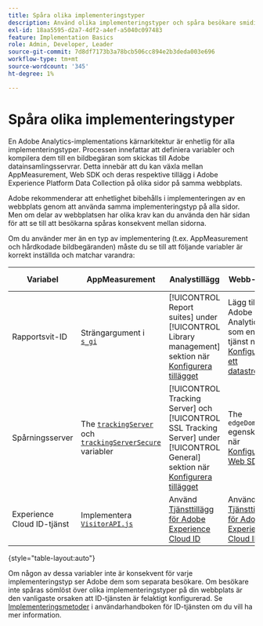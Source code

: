 ```yaml
---
title: Spåra olika implementeringstyper
description: Använd olika implementeringstyper och spåra besökare smidigt mellan dem.
exl-id: 18aa5595-d2a7-4df2-a4ef-a5040c097483
feature: Implementation Basics
role: Admin, Developer, Leader
source-git-commit: 7d8df7173b3a78bcb506cc894e2b3deda003e696
workflow-type: tm+mt
source-wordcount: '345'
ht-degree: 1%

---
```


# Spåra olika implementeringstyper

En Adobe Analytics-implementations kärnarkitektur är enhetlig för alla implementeringstyper. Processen innefattar att definiera variabler och kompilera dem till en bildbegäran som skickas till Adobe datainsamlingsservrar. Detta innebär att du kan växla mellan AppMeasurement, Web SDK och deras respektive tillägg i Adobe Experience Platform Data Collection på olika sidor på samma webbplats.

Adobe rekommenderar att enhetlighet bibehålls i implementeringen av en webbplats genom att använda samma implementeringstyp på alla sidor. Men om delar av webbplatsen har olika krav kan du använda den här sidan för att se till att besökarna spåras konsekvent mellan sidorna.

Om du använder mer än en typ av implementering (t.ex. AppMeasurement och hårdkodade bildbegäranden) måste du se till att följande variabler är korrekt inställda och matchar varandra:

| Variabel | AppMeasurement | Analystillägg | Webb-SDK | Web SDK-tillägg | Hårdkodad bildbegäran |
| --- | --- | --- | --- | --- | --- |
| Rapportsvit-ID | Strängargument i [`s_gi`](../vars/functions/s-gi.md) | [!UICONTROL Report suites] under [!UICONTROL Library management] sektion när [Konfigurera tillägget](https://experienceleague.adobe.com/docs/experience-platform/tags/extensions/client/analytics/overview.html) | Lägg till Adobe Analytics som en tjänst när [Konfigurera ett datastream](https://experienceleague.adobe.com/docs/experience-platform/edge/datastreams/configure.html) | Lägg till Adobe Analytics som en tjänst när [Konfigurera ett datastream](https://experienceleague.adobe.com/docs/experience-platform/edge/datastreams/configure.html) | Del av URL:en `pathname` (efter `/b/ss/`) |
| Spårningsserver | The [`trackingServer`](../vars/config-vars/trackingserver.md) och [`trackingServerSecure`](../vars/config-vars/trackingserversecure.md) variabler | [!UICONTROL Tracking Server] och [!UICONTROL SSL Tracking Server] under [!UICONTROL General] sektion när [Konfigurera tillägget](https://experienceleague.adobe.com/docs/experience-platform/tags/extensions/client/analytics/overview.html) | The `edgeDomain` egenskap när [Konfigurera Web SDK](https://experienceleague.adobe.com/docs/experience-platform/edge/fundamentals/configuring-the-sdk.html) | The [!UICONTROL Edge Domain] när [Konfigurera tillägget](https://experienceleague.adobe.com/docs/experience-platform/edge/extension/web-sdk-extension-configuration.html) | The `hostname` URL för bildbegäran |
| Experience Cloud ID-tjänst | Implementera [`VisitorAPI.js`](https://experienceleague.adobe.com/docs/id-service/using/implementation/setup-analytics.html) | Använd [Tjänsttillägg för Adobe Experience Cloud ID](https://experienceleague.adobe.com/docs/experience-platform/tags/extensions/client/id-service/overview.html) | Använd [Tjänsttillägg för Adobe Experience Cloud ID](https://experienceleague.adobe.com/docs/experience-platform/tags/extensions/client/id-service/overview.html) | Använd [Tjänsttillägg för Adobe Experience Cloud ID](https://experienceleague.adobe.com/docs/experience-platform/tags/extensions/client/id-service/overview.html) | Gör en [separat anrop till ID-tjänstservrarna](https://experienceleague.adobe.com/docs/id-service/using/implementation/direct-integration.html) för att erhålla önskat ID |

{style="table-layout:auto"}

Om någon av dessa variabler inte är konsekvent för varje implementeringstyp ser Adobe dem som separata besökare. Om besökare inte spåras sömlöst över olika implementeringstyper på din webbplats är den vanligaste orsaken att ID-tjänsten är felaktigt konfigurerad. Se [Implementeringsmetoder](https://experienceleague.adobe.com/docs/id-service/using/implementation/implementation-methods.html) i användarhandboken för ID-tjänsten om du vill ha mer information.
